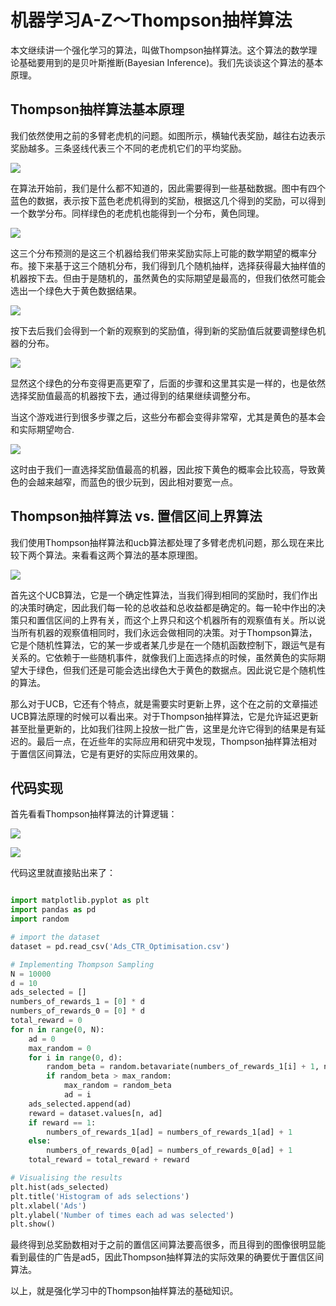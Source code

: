 # 机器学习A-Z～Thompson抽样算法

本文继续讲一个强化学习的算法，叫做Thompson抽样算法。这个算法的数学理论基础要用到的是贝叶斯推断(Bayesian Inference)。我们先谈谈这个算法的基本原理。

## Thompson抽样算法基本原理

我们依然使用之前的多臂老虎机的问题。如图所示，横轴代表奖励，越往右边表示奖励越多。三条竖线代表三个不同的老虎机它们的平均奖励。

![](https://leafw-blog-pic.oss-cn-hangzhou.aliyuncs.com/%E5%B1%8F%E5%B9%95%E5%BF%AB%E7%85%A7%202019-04-16%20%E4%B8%8A%E5%8D%889.44.12.png)

在算法开始前，我们是什么都不知道的，因此需要得到一些基础数据。图中有四个蓝色的数据，表示按下蓝色老虎机得到的奖励，根据这几个得到的奖励，可以得到一个数学分布。同样绿色的老虎机也能得到一个分布，黄色同理。

![](https://leafw-blog-pic.oss-cn-hangzhou.aliyuncs.com/%E5%B1%8F%E5%B9%95%E5%BF%AB%E7%85%A7%202019-04-16%20%E4%B8%8A%E5%8D%889.50.36.png)

这三个分布预测的是这三个机器给我们带来奖励实际上可能的数学期望的概率分布。接下来基于这三个随机分布，我们得到几个随机抽样，选择获得最大抽样值的机器按下去。但由于是随机的，虽然黄色的实际期望是最高的，但我们依然可能会选出一个绿色大于黄色数据结果。

![](https://leafw-blog-pic.oss-cn-hangzhou.aliyuncs.com/%E5%B1%8F%E5%B9%95%E5%BF%AB%E7%85%A7%202019-04-16%20%E4%B8%8A%E5%8D%889.57.24.png)

按下去后我们会得到一个新的观察到的奖励值，得到新的奖励值后就要调整绿色机器的分布。

![](https://leafw-blog-pic.oss-cn-hangzhou.aliyuncs.com/%E5%B1%8F%E5%B9%95%E5%BF%AB%E7%85%A7%202019-04-16%20%E4%B8%8A%E5%8D%889.58.53.png)

显然这个绿色的分布变得更高更窄了，后面的步骤和这里其实是一样的，也是依然选择奖励值最高的机器按下去，通过得到的结果继续调整分布。

当这个游戏进行到很多步骤之后，这些分布都会变得非常窄，尤其是黄色的基本会和实际期望吻合.

![](https://leafw-blog-pic.oss-cn-hangzhou.aliyuncs.com/%E5%B1%8F%E5%B9%95%E5%BF%AB%E7%85%A7%202019-04-16%20%E4%B8%8A%E5%8D%8810.02.05.png)

这时由于我们一直选择奖励值最高的机器，因此按下黄色的概率会比较高，导致黄色的会越来越窄，而蓝色的很少玩到，因此相对要宽一点。

## Thompson抽样算法 vs. 置信区间上界算法

我们使用Thompson抽样算法和ucb算法都处理了多臂老虎机问题，那么现在来比较下两个算法。来看看这两个算法的基本原理图。

![](https://leafw-blog-pic.oss-cn-hangzhou.aliyuncs.com/%E5%B1%8F%E5%B9%95%E5%BF%AB%E7%85%A7%202019-04-16%20%E4%B8%8A%E5%8D%8810.27.48.png)

首先这个UCB算法，它是一个确定性算法，当我们得到相同的奖励时，我们作出的决策时确定，因此我们每一轮的总收益和总收益都是确定的。每一轮中作出的决策只和置信区间的上界有关，而这个上界只和这个机器所有的观察值有关。所以说当所有机器的观察值相同时，我们永远会做相同的决策。对于Thompson算法，它是个随机性算法，它的某一步或者某几步是在一个随机函数控制下，跟运气是有关系的。它依赖于一些随机事件，就像我们上面选择点的时候，虽然黄色的实际期望大于绿色，但我们还是可能会选出绿色大于黄色的数据点。因此说它是个随机性的算法。

那么对于UCB，它还有个特点，就是需要实时更新上界，这个在之前的文章描述UCB算法原理的时候可以看出来。对于Thompson抽样算法，它是允许延迟更新甚至批量更新的，比如我们往网上投放一批广告，这里是允许它得到的结果是有延迟的。最后一点，在近些年的实际应用和研究中发现，Thompson抽样算法相对于置信区间算法，它是有更好的实际应用效果的。

## 代码实现

首先看看Thompson抽样算法的计算逻辑：

![](https://leafw-blog-pic.oss-cn-hangzhou.aliyuncs.com/%E5%B1%8F%E5%B9%95%E5%BF%AB%E7%85%A7%202019-04-16%20%E4%B8%8A%E5%8D%8810.34.44.png)

![](https://leafw-blog-pic.oss-cn-hangzhou.aliyuncs.com/%E5%B1%8F%E5%B9%95%E5%BF%AB%E7%85%A7%202019-04-16%20%E4%B8%8A%E5%8D%8810.38.29.png)

代码这里就直接贴出来了：

```python

import matplotlib.pyplot as plt
import pandas as pd
import random

# import the dataset
dataset = pd.read_csv('Ads_CTR_Optimisation.csv')

# Implementing Thompson Sampling
N = 10000
d = 10
ads_selected = []
numbers_of_rewards_1 = [0] * d
numbers_of_rewards_0 = [0] * d
total_reward = 0
for n in range(0, N):
    ad = 0
    max_random = 0
    for i in range(0, d):
        random_beta = random.betavariate(numbers_of_rewards_1[i] + 1, numbers_of_rewards_0[i] + 1)
        if random_beta > max_random:
            max_random = random_beta
            ad = i
    ads_selected.append(ad)
    reward = dataset.values[n, ad]
    if reward == 1:
        numbers_of_rewards_1[ad] = numbers_of_rewards_1[ad] + 1
    else:
        numbers_of_rewards_0[ad] = numbers_of_rewards_0[ad] + 1
    total_reward = total_reward + reward

# Visualising the results
plt.hist(ads_selected)
plt.title('Histogram of ads selections')
plt.xlabel('Ads')
plt.ylabel('Number of times each ad was selected')
plt.show()
```

最终得到总奖励数相对于之前的置信区间算法要高很多，而且得到的图像很明显能看到最佳的广告是ad5，因此Thompson抽样算法的实际效果的确要优于置信区间算法。

以上，就是强化学习中的Thompson抽样算法的基础知识。